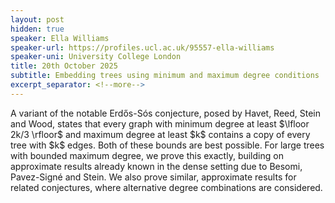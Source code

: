 ```yaml
---
layout: post
hidden: true
speaker: Ella Williams
speaker-url: https://profiles.ucl.ac.uk/95557-ella-williams
speaker-uni: University College London
title: 20th October 2025
subtitle: Embedding trees using minimum and maximum degree conditions
excerpt_separator: <!--more-->
---
```


<p>A variant of the notable Erdős-Sós conjecture, posed by Havet, Reed, Stein and Wood, states that every graph with minimum degree at least $\lfloor 2k/3 \rfloor$ and maximum degree at least $k$ contains a copy of every tree with $k$ edges. Both of these bounds are best possible. For large trees with bounded maximum degree, we prove this exactly, building on approximate results already known in the dense setting due to Besomi, Pavez-Signé and Stein. We also prove similar, approximate results for related conjectures, where alternative degree combinations are considered.</p>


<!--more-->
